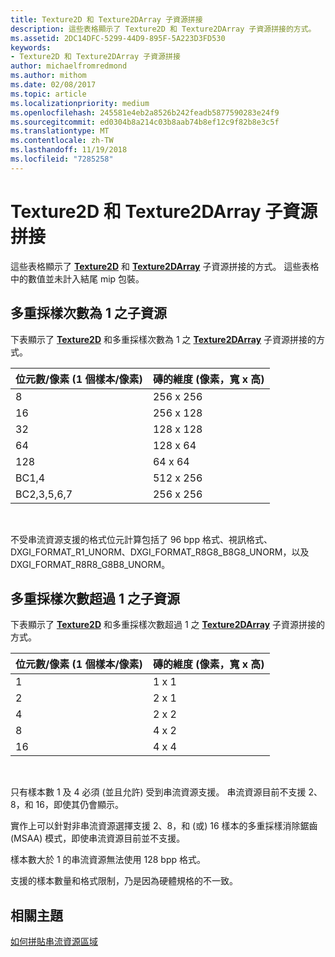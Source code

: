 ```yaml
---
title: Texture2D 和 Texture2DArray 子資源拼接
description: 這些表格顯示了 Texture2D 和 Texture2DArray 子資源拼接的方式。
ms.assetid: 2DC14DFC-5299-44D9-895F-5A223D3FD530
keywords:
- Texture2D 和 Texture2DArray 子資源拼接
author: michaelfromredmond
ms.author: mithom
ms.date: 02/08/2017
ms.topic: article
ms.localizationpriority: medium
ms.openlocfilehash: 245581e4eb2a8526b242feadb5877590283e24f9
ms.sourcegitcommit: ed0304b8a214c03b8aab74b8ef12c9f82b8e3c5f
ms.translationtype: MT
ms.contentlocale: zh-TW
ms.lasthandoff: 11/19/2018
ms.locfileid: "7285258"
---
```

# <a name="texture2d-and-texture2darray-subresource-tiling"></a>Texture2D 和 Texture2DArray 子資源拼接


這些表格顯示了 [**Texture2D**](https://msdn.microsoft.com/library/windows/desktop/ff471525) 和 [**Texture2DArray**](https://msdn.microsoft.com/library/windows/desktop/ff471526) 子資源拼接的方式。 這些表格中的數值並未計入結尾 mip 包裝。

## <a name="span-idsubresources-with-multisample-counts-of-1spanspan-idsubresources-with-multisample-counts-of-1spanspan-idsubresources-with-multisample-counts-of-1spansubresources-with-multisample-counts-of-1"></a><span id="Subresources-with-multisample-counts-of-1"></span><span id="subresources-with-multisample-counts-of-1"></span><span id="SUBRESOURCES-WITH-MULTISAMPLE-COUNTS-OF-1"></span>多重採樣次數為 1 之子資源


下表顯示了 [**Texture2D**](https://msdn.microsoft.com/library/windows/desktop/ff471525) 和多重採樣次數為 1 之 [**Texture2DArray**](https://msdn.microsoft.com/library/windows/desktop/ff471526) 子資源拼接的方式。

| 位元數/像素 (1 個樣本/像素) | 磚的維度 (像素，寬 x 高) |
|-----------------------------|-------------------------------|
| 8                           | 256 x 256                       |
| 16                          | 256 x 128                       |
| 32                          | 128 x 128                       |
| 64                          | 128 x 64                        |
| 128                         | 64 x 64                         |
| BC1,4                       | 512 x 256                       |
| BC2,3,5,6,7                 | 256 x 256                       |

 

不受串流資源支援的格式位元計算包括了 96 bpp 格式、視訊格式、DXGI\_FORMAT\_R1\_UNORM、DXGI\_FORMAT\_R8G8\_B8G8\_UNORM，以及 DXGI\_FORMAT\_R8R8\_G8B8\_UNORM。

## <a name="span-idsubresources-with-various-multisample-countsspanspan-idsubresources-with-various-multisample-countsspanspan-idsubresources-with-various-multisample-countsspansubresources-with-various-multisample-counts"></a><span id="Subresources-with-various-multisample-counts"></span><span id="subresources-with-various-multisample-counts"></span><span id="SUBRESOURCES-WITH-VARIOUS-MULTISAMPLE-COUNTS"></span>多重採樣次數超過 1 之子資源


下表顯示了 [**Texture2D**](https://msdn.microsoft.com/library/windows/desktop/ff471525) 和多重採樣次數超過 1 之 [**Texture2DArray**](https://msdn.microsoft.com/library/windows/desktop/ff471526) 子資源拼接的方式。

| 位元數/像素 (1 個樣本/像素) | 磚的維度 (像素，寬 x 高) |
|-----------------------------|-------------------------------|
| 1                           | 1 x 1                           |
| 2                           | 2 x 1                           |
| 4                           | 2 x 2                           |
| 8                           | 4 x 2                           |
| 16                          | 4 x 4                           |

 

只有樣本數 1 及 4 必須 (並且允許) 受到串流資源支援。 串流資源目前不支援 2、8，和 16，即使其仍會顯示。

實作上可以針對非串流資源選擇支援 2、8，和 (或) 16 樣本的多重採樣消除鋸齒 (MSAA) 模式，即使串流資源目前並不支援。

樣本數大於 1 的串流資源無法使用 128 bpp 格式。

支援的樣本數量和格式限制，乃是因為硬體規格的不一致。

## <a name="span-idrelated-topicsspanrelated-topics"></a><span id="related-topics"></span>相關主題


[如何拼貼串流資源區域](how-a-streaming-resource-s-area-is-tiled.md)

 

 




